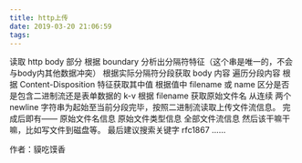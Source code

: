 ```yaml
---
title: http上传
date: 2019-03-20 21:06:59
tags:
---
```

读取 http body 部分
根据 boundary 分析出分隔符特征（这个串是唯一的，不会与body内其他数据冲突）
根据实际分隔符分段获取 body 内容
遍历分段内容
根据 Content-Disposition 特征获取其中值
根据值中 filename 或 name 区分是否是包含二进制流还是表单数据的 k-v
根据 filename 获取原始文件名
从连续 两个 newline 字符串为起始至当前分段完毕，按照二进制流读取上传文件流信息。
完成后即有——
原始文件名信息
原始文件类型信息
全部文件流信息
然后该干嘛干嘛，比如写文件到磁盘等。
最后建议搜索关键字 rfc1867 ……

作者：貘吃馍香